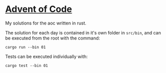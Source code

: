 # [Advent of Code](https://adventofcode.com/)
  
My solutions for the aoc written in rust.

The solution for each day is contained in it's own folder in `src/bin`, and can be executed from the root with the command:

```
cargo run --bin 01
```

Tests can be executed individually with:

```
cargo test --bin 01
```
